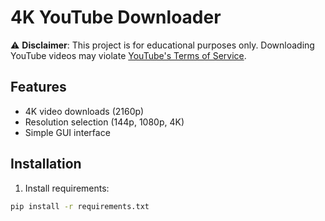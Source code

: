 # 4K YouTube Downloader

⚠️ **Disclaimer**: This project is for educational purposes only. Downloading YouTube videos may violate [YouTube's Terms of Service](https://www.youtube.com/static?template=terms).

## Features
- 4K video downloads (2160p)
- Resolution selection (144p, 1080p, 4K)
- Simple GUI interface

## Installation
1. Install requirements:
```bash
pip install -r requirements.txt

